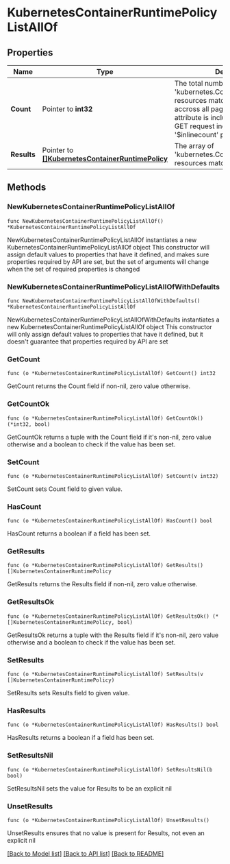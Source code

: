 # KubernetesContainerRuntimePolicyListAllOf

## Properties

Name | Type | Description | Notes
------------ | ------------- | ------------- | -------------
**Count** | Pointer to **int32** | The total number of &#39;kubernetes.ContainerRuntimePolicy&#39; resources matching the request, accross all pages. The &#39;Count&#39; attribute is included when the HTTP GET request includes the &#39;$inlinecount&#39; parameter. | [optional] 
**Results** | Pointer to [**[]KubernetesContainerRuntimePolicy**](kubernetes.ContainerRuntimePolicy.md) | The array of &#39;kubernetes.ContainerRuntimePolicy&#39; resources matching the request. | [optional] 

## Methods

### NewKubernetesContainerRuntimePolicyListAllOf

`func NewKubernetesContainerRuntimePolicyListAllOf() *KubernetesContainerRuntimePolicyListAllOf`

NewKubernetesContainerRuntimePolicyListAllOf instantiates a new KubernetesContainerRuntimePolicyListAllOf object
This constructor will assign default values to properties that have it defined,
and makes sure properties required by API are set, but the set of arguments
will change when the set of required properties is changed

### NewKubernetesContainerRuntimePolicyListAllOfWithDefaults

`func NewKubernetesContainerRuntimePolicyListAllOfWithDefaults() *KubernetesContainerRuntimePolicyListAllOf`

NewKubernetesContainerRuntimePolicyListAllOfWithDefaults instantiates a new KubernetesContainerRuntimePolicyListAllOf object
This constructor will only assign default values to properties that have it defined,
but it doesn't guarantee that properties required by API are set

### GetCount

`func (o *KubernetesContainerRuntimePolicyListAllOf) GetCount() int32`

GetCount returns the Count field if non-nil, zero value otherwise.

### GetCountOk

`func (o *KubernetesContainerRuntimePolicyListAllOf) GetCountOk() (*int32, bool)`

GetCountOk returns a tuple with the Count field if it's non-nil, zero value otherwise
and a boolean to check if the value has been set.

### SetCount

`func (o *KubernetesContainerRuntimePolicyListAllOf) SetCount(v int32)`

SetCount sets Count field to given value.

### HasCount

`func (o *KubernetesContainerRuntimePolicyListAllOf) HasCount() bool`

HasCount returns a boolean if a field has been set.

### GetResults

`func (o *KubernetesContainerRuntimePolicyListAllOf) GetResults() []KubernetesContainerRuntimePolicy`

GetResults returns the Results field if non-nil, zero value otherwise.

### GetResultsOk

`func (o *KubernetesContainerRuntimePolicyListAllOf) GetResultsOk() (*[]KubernetesContainerRuntimePolicy, bool)`

GetResultsOk returns a tuple with the Results field if it's non-nil, zero value otherwise
and a boolean to check if the value has been set.

### SetResults

`func (o *KubernetesContainerRuntimePolicyListAllOf) SetResults(v []KubernetesContainerRuntimePolicy)`

SetResults sets Results field to given value.

### HasResults

`func (o *KubernetesContainerRuntimePolicyListAllOf) HasResults() bool`

HasResults returns a boolean if a field has been set.

### SetResultsNil

`func (o *KubernetesContainerRuntimePolicyListAllOf) SetResultsNil(b bool)`

 SetResultsNil sets the value for Results to be an explicit nil

### UnsetResults
`func (o *KubernetesContainerRuntimePolicyListAllOf) UnsetResults()`

UnsetResults ensures that no value is present for Results, not even an explicit nil

[[Back to Model list]](../README.md#documentation-for-models) [[Back to API list]](../README.md#documentation-for-api-endpoints) [[Back to README]](../README.md)


